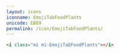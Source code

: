 ```yaml
---
layout: icons
iconname: EmojiTabFoodPlants
unicode: EB89
permalink: /icon/EmojiTabFoodPlants/
---
```


``` html
<i class="mi mi-EmojiTabFoodPlants"></i>
```
